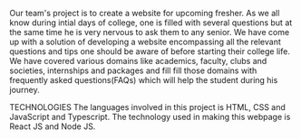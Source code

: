 Our team's project is to create a website for upcoming fresher. 
As we all know during intial days of college, one is filled with several questions but at the same time he is very nervous to ask them to any senior. 
We have come up with a solution of developing a website encompassing all the relevant questions and tips one should be aware of before starting their college life.
We have covered various domains like academics, faculty, clubs and societies, internships and packages and fill fill those domains with frequently asked questions(FAQs) which will help the student during his journey.

TECHNOLOGIES
The languages involved in this project is HTML, CSS and JavaScript and Typescript.
The technology used in making this webpage is React JS and Node JS.
